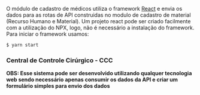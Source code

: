 O módulo de cadastro de médicos utiliza o framework [React](https://reactjs.org/) e envia os dados para as rotas de API construidas no modulo de cadastro de material (Recurso Humano e Material). Um projeto react pode ser criado facilmente com a utilização do NPX, logo, não é necessário a instalação do framework. Para iniciar o framework usamos:

``` bash
$ yarn start
```

### Central de Controle Cirúrgico - CCC

<b> OBS: Esse sistema pode ser desenvolvido utilizando qualquer tecnologia web sendo necessário apenas consumir os dados da API e criar um formulário simples para envio dos dados</b>
